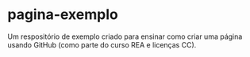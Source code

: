 # pagina-exemplo
Um respositório de exemplo criado para ensinar como criar uma página usando GitHub (como parte do curso REA e licenças CC).
